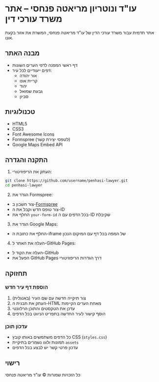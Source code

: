 # עו"ד ונוטריון מריאטה פנחסי – אתר משרד עורכי דין

אתר תדמית עבור משרד עורכי הדין של עו"ד מריאטה פנחסי, המשרת את אזור בקעת אונו.

## מבנה האתר

- דף ראשי המפנה לדפי הערים השונות
- דפים ייעודיים לכל עיר:
  - אור יהודה
  - קריית אונו
  - יהוד
  - גבעת שמואל
  - סביון

## טכנולוגיות

- HTML5
- CSS3
- Font Awesome Icons
- Formspree (לטפסי יצירת קשר)
- Google Maps Embed API

## התקנה והגדרה

1. העתק את הריפוזיטורי:
```bash
git clone https://github.com/username/penhasi-lawyer.git
cd penhasi-lawyer
```

2. הגדר את Formspree:
- צור חשבון ב-[Formspree](https://formspree.io)
- צור טופס חדש וקבל את ה-ID
- החלף את `your-form-id` בכל הדפים עם ה-ID שקיבלת

3. הגדר את Google Maps:
- החלף את כתובת ה-iframe של המפה בכל דף עם המיקום הנכון

4. העלה את האתר ל-GitHub Pages:
- העלה את הקוד ל-GitHub
- הפעל את GitHub Pages דרך הגדרות הריפוזיטורי

## תחזוקה

### הוספת דף עיר חדש

1. צור תיקייה חדשה עם שם העיר (באנגלית)
2. העתק את תבנית ה-HTML מאחת הערים הקיימות
3. עדכן את הטקסטים והתוכן הרלוונטי
4. הוסף קישור לעיר החדשה בתפריט הניווט בכל הדפים

### עדכון תוכן

- כל הדפים משתמשים באותו קובץ CSS (`styles.css`)
- תמונות ולוגו נשמרים בתיקיית `assets`
- עדכון פרטי קשר יש לבצע בכל הדפים

## רישוי

כל הזכויות שמורות © עו"ד מריאטה פנחסי 